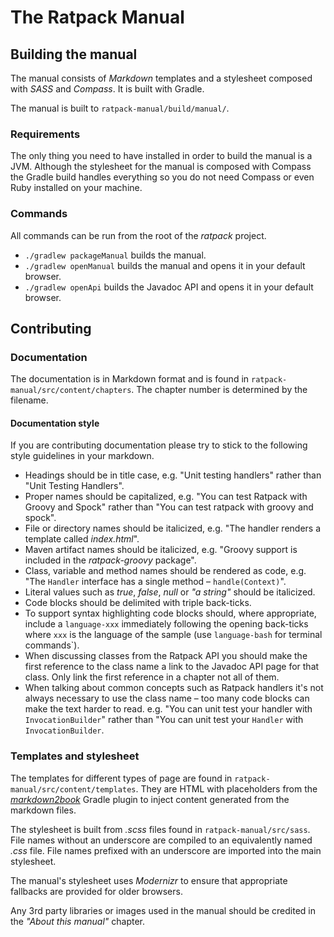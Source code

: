 # The Ratpack Manual

## Building the manual

The manual consists of *Markdown* templates and a stylesheet composed with *SASS* and *Compass*. It is built with Gradle.

The manual is built to `ratpack-manual/build/manual/`.

### Requirements

The only thing you need to have installed in order to build the manual is a JVM. Although the stylesheet for the manual is composed with Compass the Gradle build handles everything so you do not need Compass or even Ruby installed on your machine.

### Commands

All commands can be run from the root of the *ratpack* project.

* `./gradlew packageManual` builds the manual.
* `./gradlew openManual` builds the manual and opens it in your default browser.
* `./gradlew openApi` builds the Javadoc API and opens it in your default browser.

## Contributing

### Documentation

The documentation is in Markdown format and is found in `ratpack-manual/src/content/chapters`. The chapter number is determined by the filename.

#### Documentation style

If you are contributing documentation please try to stick to the following style guidelines in your markdown.

* Headings should be in title case, e.g. "Unit testing handlers" rather than "Unit Testing Handlers".
* Proper names should be capitalized, e.g. "You can test Ratpack with Groovy and Spock" rather than "You can test ratpack with groovy and spock".
* File or directory names should be italicized, e.g. "The handler renders a template called *index.html*".
* Maven artifact names should be italicized, e.g. "Groovy support is included in the *ratpack-groovy* package".
* Class, variable and method names should be rendered as code, e.g. "The `Handler` interface has a single method – `handle(Context)`".
* Literal values such as *true*, *false*, *null* or *"a string"* should be italicized.
* Code blocks should be delimited with triple back-ticks.
* To support syntax highlighting code blocks should, where appropriate, include a `language-xxx` immediately following the opening back-ticks where `xxx` is the language of the sample (use `language-bash` for terminal commands`).
* When discussing classes from the Ratpack API you should make the first reference to the class name a link to the Javadoc API page for that class. Only link the first reference in a chapter not all of them.
* When talking about common concepts such as Ratpack handlers it's not always necessary to use the class name – too many code blocks can make the text harder to read. e.g. "You can unit test your handler with `InvocationBuilder`" rather than "You can unit test your `Handler` with `InvocationBuilder`.

### Templates and stylesheet

The templates for different types of page are found in `ratpack-manual/src/content/templates`. They are HTML with placeholders from the [*markdown2book*]() Gradle plugin to inject content generated from the markdown files.

The stylesheet is built from *.scss* files found in `ratpack-manual/src/sass`. File names without an underscore are compiled to an equivalently named *.css* file. File names prefixed with an underscore are imported into the main stylesheet.

The manual's stylesheet uses *Modernizr* to ensure that appropriate fallbacks are provided for older browsers.

Any 3rd party libraries or images used in the manual should be credited in the *"About this manual"* chapter.
